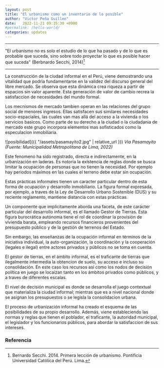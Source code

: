 ```yaml
---
layout: post
title: "El urbanismo como un inventario de lo posible"
author: "Victor Peña Guillen"
date:   2022-11-21 09:35:30 +0900
#permalink: /hello-world/
categories: updates
---
```


---

"El urbanismo no es solo el estudio de lo que ha pasado y de lo que es probable que suceda, sino sobre todo proyectar lo que es posible hacer que suceda" (Berbnardo Secchi, 2014)[^1]

---

La construcción de la ciudad informal en el Perú, viene demostrando una vitalidad que podrìa fundamentarse en la validez del discurso general del libre mercado. Se observa que esta dinámica crea riqueza a partir de espacios sin valor aparente. Esta generación de valor de cambio recrea la satisfaccion de necesidades del mundo formal.

Los mecnismos de mercado tambien operan en las relaciones del grupo social de menores ingresos. Ellas satisfacen sus similares necesidades socio-espaciales, las cuales van mas allá del acceso a la vivienda o los servicios basicos. Como parte de su derecho a la ciudad o la ciudadania de mercado este grupo incorpora elementos mas sofisticados como la especulacion inmobiliaria.

![posibilidad]({{ "/assets/pasamayito2.jpg" | relative_url }})
*Via Pasamayito (Fuente: Municipalidad Metropolitana de Lima, 2022)*

Este fenomeno ha sido registrado, directa e indirectamente, en la urbanización en laderas. Es notoria la existencia de reglas donde se busca limitar la ocupación de personas que no tienen la necesidad. Por ejemplo hay periodos máximos en las cuales el terreno debe estar sin ocupación.

Estas prácticas informales tienen un caracter particular dentro de esta forma de ocupación y desarrollo inmobiliario.
La figura formal expresada, por ejemplo, a traves de la Ley de Desarrollo Urbano Sostenible (DUS) y su reciente reglamento, mantiene distancia con estas prácticas.

Un componente que implicitamente aborda una faceta, de este carácter particular del desarrollo informal, es el llamado Gestor de Tierras. Esta figura burocrática autónoma tiene el rol de coordinar la provisión de vivienda barata, empleando recursos financieros provenientes del presupuesto público y de la gestión de terrenos del Estado.

Sin embargo, las enseñanzas de la ocupación informal en términos de la iniciativa individual, la auto-organización, la coordinación y la cooperación (legales e ilegal) entre actores privados y públicos no se toma en cuenta.

El gestor de tierras, en el ámbito informal, es el traficante de tierras que ilegalmente intermedia la obtencion de suelo, su acceso e incluso su consolidación.
En este caso los recursos así como los nodos de decisión política en juego se locaizan tanto en los ámbitos privados como públicos, y a traves de diferentes escalas.

El nivel de decisión municipal es donde se desarrolla el juego contextual que materializa la ciudad informal; mientras que es a nivel nacional donde se asignan los presupuestos o se legisla la consolidacion urbana.

El proceso de urbanización informal ha creado el esquema de las posibilidades de su propio desarrollo. Además, viene estableciendo las normas y reglas que tienen el poblador, el traficante, la autoridad municipal, el legislador y los funcionarios públicos, para abordar la satisfaccion de sus intereses.

### Referencia

[^1]: Bernardo Secchi. 2014. Primera lección de urbanismo. Pontificia Universidad Católica del Perú. Lima.
